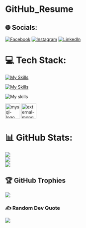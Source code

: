 # GitHub_Resume
## 🌐 Socials:
[![Facebook](https://img.shields.io/badge/Facebook-%231877F2.svg?logo=Facebook&logoColor=white)](https://facebook.com/AtanuPramaik) 
[![Instagram](https://img.shields.io/badge/Instagram-%23E4405F.svg?logo=Instagram&logoColor=white)](https://instagram.com/__atanu_pramanik) 
[![LinkedIn](https://img.shields.io/badge/LinkedIn-%230077B5.svg?logo=linkedin&logoColor=white)](https://linkedin.com/in/AtanuPramanik) 

# 💻 Tech Stack:
[![My Skills](https://skillicons.dev/icons?i=js,html,css)](https://skillicons.dev)

[![My Skills](https://skillicons.dev/icons?i=java,c,go,python)](https://skillicons.dev)

![My skills](https://skillicons.dev/icons?i=git,docker)

<img width="48" height="48" src="https://img.icons8.com/color/48/mysql-logo.png" alt="mysql-logo"/>

<img width="48" height="48" src="https://img.icons8.com/external-tal-revivo-shadow-tal-revivo/48/external-mongodb-a-cross-platform-document-oriented-database-program-logo-shadow-tal-revivo.png" alt="external-mongodb-a-cross-platform-document-oriented-database-program-logo-shadow-tal-revivo"/>

# 📊 GitHub Stats:
![](https://github-readme-stats.vercel.app/api?username=ATANU0023&theme=blue-green&hide_border=false&include_all_commits=false&count_private=false)<br/>
![](https://github-readme-streak-stats.herokuapp.com/?user=ATANU0023&theme=blue-green&hide_border=false)<br/>
![](https://github-readme-stats.vercel.app/api/top-langs/?username=ATANU0023&theme=blue-green&hide_border=false&include_all_commits=false&count_private=false&layout=compact)

## 🏆 GitHub Trophies
![](https://github-profile-trophy.vercel.app/?username=ATANU0023&theme=darkhub&no-frame=false&no-bg=true&margin-w=4)

### ✍️ Random Dev Quote
![](https://quotes-github-readme.vercel.app/api?type=horizontal&theme=radical)
